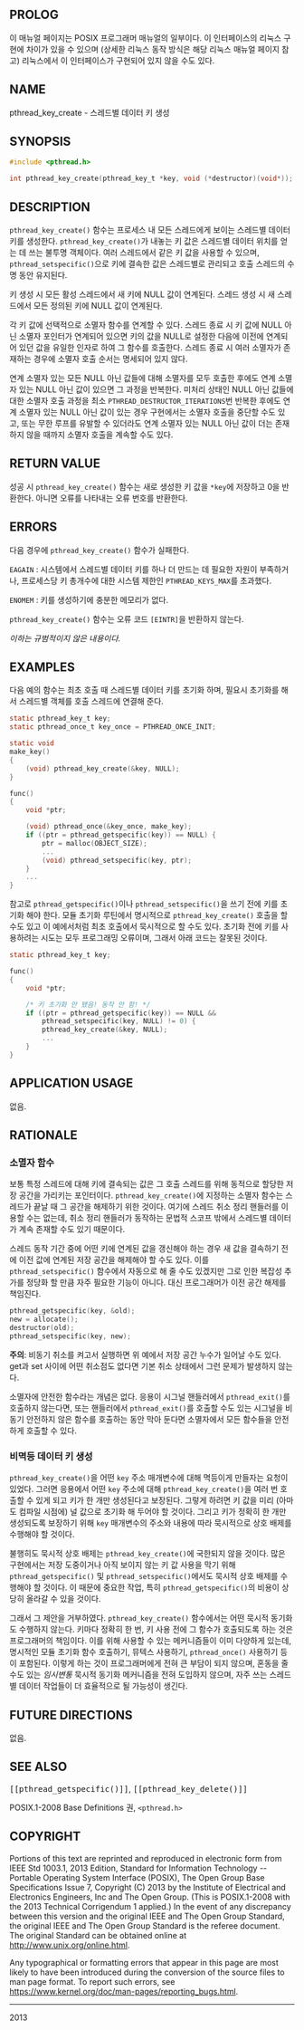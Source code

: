 ## PROLOG

이 매뉴얼 페이지는 POSIX 프로그래머 매뉴얼의 일부이다. 이 인터페이스의 리눅스 구현에 차이가 있을 수 있으며 (상세한 리눅스 동작 방식은 해당 리눅스 매뉴얼 페이지 참고) 리눅스에서 이 인터페이스가 구현되어 있지 않을 수도 있다.

## NAME

pthread_key_create - 스레드별 데이터 키 생성

## SYNOPSIS

```c
#include <pthread.h>

int pthread_key_create(pthread_key_t *key, void (*destructor)(void*));
```

## DESCRIPTION

`pthread_key_create()` 함수는 프로세스 내 모든 스레드에게 보이는 스레드별 데이터 키를 생성한다. `pthread_key_create()`가 내놓는 키 값은 스레드별 데이터 위치를 얻는 데 쓰는 불투명 객체이다. 여러 스레드에서 같은 키 값을 사용할 수 있으며, `pthread_setspecific()`으로 키에 결속한 값은 스레드별로 관리되고 호출 스레드의 수명 동안 유지된다.

키 생성 시 모든 활성 스레드에서 새 키에 NULL 값이 연계된다. 스레드 생성 시 새 스레드에서 모든 정의된 키에 NULL 값이 연계된다.

각 키 값에 선택적으로 소멸자 함수를 연계할 수 있다. 스레드 종료 시 키 값에 NULL 아닌 소멸자 포인터가 연계되어 있으면 키의 값을 NULL로 설정한 다음에 이전에 연계되어 있던 값을 유일한 인자로 하여 그 함수를 호출한다. 스레드 종료 시 여러 소멸자가 존재하는 경우에 소멸자 호출 순서는 명세되어 있지 않다.

연계 소멸자 있는 모든 NULL 아닌 값들에 대해 소멸자를 모두 호출한 후에도 연계 소멸자 있는 NULL 아닌 값이 있으면 그 과정을 반복한다. 미처리 상태인 NULL 아닌 값들에 대한 소멸자 호출 과정을 최소 `PTHREAD_DESTRUCTOR_ITERATIONS`번 반복한 후에도 연계 소멸자 있는 NULL 아닌 값이 있는 경우 구현에서는 소멸자 호출을 중단할 수도 있고, 또는 무한 루프를 유발할 수 있더라도 연계 소멸자 있는 NULL 아닌 값이 더는 존재하지 않을 때까지 소멸자 호출을 계속할 수도 있다.

## RETURN VALUE

성공 시 `pthread_key_create()` 함수는 새로 생성한 키 값을 `*key`에 저장하고 0을 반환한다. 아니면 오류를 나타내는 오류 번호를 반환한다.

## ERRORS

다음 경우에 `pthread_key_create()` 함수가 실패한다.

`EAGAIN`
:   시스템에서 스레드별 데이터 키를 하나 더 만드는 데 필요한 자원이 부족하거나, 프로세스당 키 총개수에 대한 시스템 제한인 `PTHREAD_KEYS_MAX`를 초과했다.

`ENOMEM`
:   키를 생성하기에 충분한 메모리가 없다.

`pthread_key_create()` 함수는 오류 코드 `[EINTR]`을 반환하지 않는다.

*이하는 규범적이지 않은 내용이다.*

## EXAMPLES

다음 예의 함수는 최초 호출 때 스레드별 데이터 키를 초기화 하며, 필요시 초기화를 해서 스레드별 객체를 호출 스레드에 연결해 준다.

```c
static pthread_key_t key;
static pthread_once_t key_once = PTHREAD_ONCE_INIT;

static void
make_key()
{
    (void) pthread_key_create(&key, NULL);
}

func()
{
    void *ptr;

    (void) pthread_once(&key_once, make_key);
    if ((ptr = pthread_getspecific(key)) == NULL) {
        ptr = malloc(OBJECT_SIZE);
        ...
        (void) pthread_setspecific(key, ptr);
    }
    ...
}
```

참고로 `pthread_getspecific()`이나 `pthread_setspecific()`을 쓰기 전에 키를 초기화 해야 한다. 모듈 초기화 루틴에서 명시적으로 `pthread_key_create()` 호출을 할 수도 있고 이 예에서처럼 최초 호출에서 묵시적으로 할 수도 있다. 초기화 전에 키를 사용하려는 시도는 모두 프로그래밍 오류이며, 그래서 아래 코드는 잘못된 것이다.

```c
static pthread_key_t key;

func()
{
    void *ptr;

    /* 키 초기화 안 됐음! 동작 안 함! */
    if ((ptr = pthread_getspecific(key)) == NULL &&
        pthread_setspecific(key, NULL) != 0) {
        pthread_key_create(&key, NULL);
        ...
    }
}
```

## APPLICATION USAGE

없음.

## RATIONALE

### 소멸자 함수

보통 특정 스레드에 대해 키에 결속되는 값은 그 호출 스레드를 위해 동적으로 할당한 저장 공간을 가리키는 포인터이다. `pthread_key_create()`에 지정하는 소멸자 함수는 스레드가 끝날 때 그 공간을 해제하기 위한 것이다. 여기에 스레드 취소 정리 핸들러를 이용할 수는 없는데, 취소 정리 핸들러가 동작하는 문법적 스코프 밖에서 스레드별 데이터가 계속 존재할 수도 있기 때문이다.

스레드 동작 기간 중에 어떤 키에 연계된 값을 갱신해야 하는 경우 새 값을 결속하기 전에 이전 값에 연계된 저장 공간을 해제해야 할 수도 있다. 이를 `pthread_setspecific()` 함수에서 자동으로 해 줄 수도 있겠지만 그로 인한 복잡성 추가를 정당화 할 만큼 자주 필요한 기능이 아니다. 대신 프로그래머가 이전 공간 해제를 책임진다.

```c
pthread_getspecific(key, &old);
new = allocate();
destructor(old);
pthread_setspecific(key, new);
```

**주의**: 비동기 취소를 켜고서 실행하면 위 예에서 저장 공간 누수가 일어날 수도 있다. get과 set 사이에 어떤 취소점도 없다면 기본 취소 상태에서 그런 문제가 발생하지 않는다.

소멸자에 안전한 함수라는 개념은 없다. 응용이 시그널 핸들러에서 `pthread_exit()`를 호출하지 않는다면, 또는 핸들러에서 `pthread_exit()`를 호출할 수도 있는 시그널을 비동기 안전하지 않은 함수를 호출하는 동안 막아 둔다면 소멸자에서 모든 함수들을 안전하게 호출할 수 있다.

### 비멱등 데이터 키 생성

`pthread_key_create()`을 어떤 `key` 주소 매개변수에 대해 멱등이게 만들자는 요청이 있었다. 그러면 응용에서 어떤 `key` 주소에 대해 `pthread_key_create()`을 여러 번 호출할 수 있게 되고 키가 한 개만 생성된다고 보장된다. 그렇게 하려면 키 값을 미리 (아마도 컴파일 시점에) 널 값으로 초기화 해 두어야 할 것이다. 그리고 키가 정확히 한 개만 생성되도록 보장하기 위해 `key` 매개변수의 주소와 내용에 따라 묵시적으로 상호 배제를 수행해야 할 것이다.

불행히도 묵시적 상호 배제는 `pthread_key_create()`에 국한되지 않을 것이다. 많은 구현에서는 저장 도중이거나 아직 보이지 않는 키 값 사용을 막기 위해 `pthread_getspecific()` 및 `pthread_setspecific()`에서도 묵시적 상호 배제를 수행해야 할 것이다. 이 때문에 중요한 작업, 특히 `pthread_getspecific()`의 비용이 상당히 올라갈 수 있을 것이다.

그래서 그 제안을 거부하였다. `pthread_key_create()` 함수에서는 어떤 묵시적 동기화도 수행하지 않는다. 키마다 정확히 한 번, 키 사용 전에 그 함수가 호출되도록 하는 것은 프로그래머의 책임이다. 이를 위해 사용할 수 있는 메커니즘들이 이미 다양하게 있는데, 명시적인 모듈 초기화 함수 호출하기, 뮤텍스 사용하기, `pthread_once()` 사용하기 등이 포함된다. 이렇게 하는 것이 프로그래머에게 전혀 큰 부담이 되지 않으며, 혼동을 줄 수도 있는 *임시변통* 묵시적 동기화 메커니즘을 전혀 도입하지 않으며, 자주 쓰는 스레드별 데이터 작업들이 더 효율적으로 될 가능성이 생긴다.

## FUTURE DIRECTIONS

없음.

## SEE ALSO

<tt>[[pthread_getspecific()]]</tt>, <tt>[[pthread_key_delete()]]</tt>

POSIX.1-2008 Base Definitions 권, `<pthread.h>`

## COPYRIGHT

Portions of this text are reprinted and reproduced in electronic form from IEEE Std 1003.1, 2013 Edition, Standard for Information Technology -- Portable Operating System Interface (POSIX), The Open Group Base Specifications Issue 7, Copyright (C) 2013 by the Institute of Electrical and Electronics Engineers, Inc and The Open Group. (This is POSIX.1-2008 with the 2013 Technical Corrigendum 1 applied.) In the event of any discrepancy between this version and the original IEEE and The Open Group Standard, the original IEEE and The Open Group Standard is the referee document. The original Standard can be obtained online at <http://www.unix.org/online.html>.

Any typographical or formatting errors that appear in this page are most likely to have been introduced during the conversion of the source files to man page format. To report such errors, see <https://www.kernel.org/doc/man-pages/reporting_bugs.html>.

----

2013
